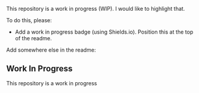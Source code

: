 This repository is a work in progress (WIP). I would like to highlight that. 

To do this, please:

- Add a work in progress badge (using Shields.io). Position this at the top of the readme.

Add somewhere else in the readme:

## Work In Progress

This repository is a work in progress
